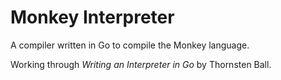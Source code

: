 # Monkey Interpreter

A compiler written in Go to compile the Monkey language.

Working through *Writing an Interpreter in Go* by Thornsten Ball. 
